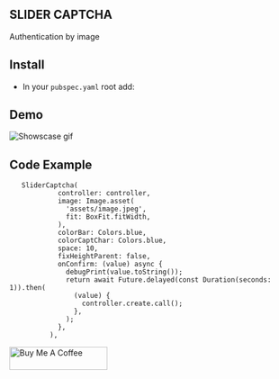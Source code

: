 ## SLIDER CAPTCHA
Authentication by image


## Install 
* In your `pubspec.yaml` root add:

## Demo
![Showscase gif](https://github.com/BrianTV98/slider_captcha/blob/main/demo/slider_captcha.gif)
## Code Example

```
   SliderCaptcha(
            controller: controller,
            image: Image.asset(
              'assets/image.jpeg',
              fit: BoxFit.fitWidth,
            ),
            colorBar: Colors.blue,
            colorCaptChar: Colors.blue,
            space: 10,
            fixHeightParent: false,
            onConfirm: (value) async {
              debugPrint(value.toString());
              return await Future.delayed(const Duration(seconds: 1)).then(
                (value) {
                  controller.create.call();
                },
              );
            },
          ),
```

<a href="https://www.buymeacoffee.com/brianTV98" target="_blank"><img src="https://cdn.buymeacoffee.com/buttons/default-orange.png" alt="Buy Me A Coffee" height="41" width="174"></a>
